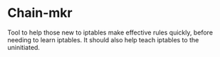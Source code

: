 # Chain-mkr
Tool to help those new to iptables make effective rules quickly, before needing to learn iptables. It should also help teach iptables to the uninitiated.
